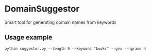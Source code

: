 # DomainSuggestor
Smart tool for generating domain names from keywords

## Usage example
    python suggestor.py --length 9 --keyword "books" --gen --ngrams 4
